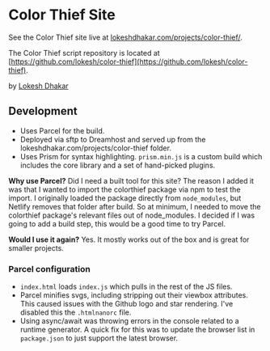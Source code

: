 # Color Thief Site

See the Color Thief site live at [lokeshdhakar.com/projects/color-thief/](http://lokeshdhakar.com/projects/color-thief/).

The Color Thief script repository is located at [https://github.com/lokesh/color-thief](https://github.com/lokesh/color-thief).

by [Lokesh Dhakar](http://www.lokeshdhakar.com)


## Development

- Uses Parcel for the build. 
- Deployed via sftp to Dreamhost and served up from the lokeshdhakar.com/projects/color-thief folder.
- Uses Prism for syntax highlighting. `prism.min.js` is a custom build which includes the core library and a set of hand-picked plugins.

**Why use Parcel?** Did I need a built tool for this site? The reason I added it was that I wanted to import the colorthief package via npm to test the import. I originally loaded the package directly from `node_modules`, but Netlify removes that folder after build. So at minimum, I needed to move the colorthief package's relevant files out of node_modules. I decided if I was going to add a build step, this would be a good time to try Parcel.

**Would I use it again?** Yes. It mostly works out of the box and is great for smaller projects.

### Parcel configuration
- `index.html` loads `index.js` which pulls in the rest of the JS files.
- Parcel minifies svgs, including stripping out their viewbox attributes. This caused issues with the Github logo and star rendering. I've disabled this the `.htmlnanorc` file.
- Using async/await was throwing errors in the console related to a runtime generator. A quick fix for this was to update the browser list in `package.json` to just support the latest browser.
